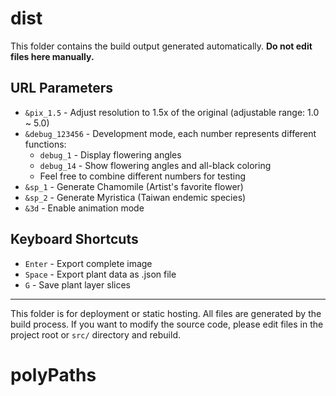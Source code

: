 # dist

This folder contains the build output generated automatically. **Do not edit files here manually.**


## URL Parameters

- `&pix_1.5` - Adjust resolution to 1.5x of the original (adjustable range: 1.0 ~ 5.0)
- `&debug_123456` - Development mode, each number represents different functions:
  - `debug_1` - Display flowering angles
  - `debug_14` - Show flowering angles and all-black coloring
  - Feel free to combine different numbers for testing
- `&sp_1` - Generate Chamomile (Artist's favorite flower)
- `&sp_2` - Generate Myristica (Taiwan endemic species)
- `&3d` - Enable animation mode

## Keyboard Shortcuts

- `Enter` - Export complete image
- `Space` - Export plant data as .json file
- `G` - Save plant layer slices

---

This folder is for deployment or static hosting. All files are generated by the build process. If you want to modify the source code, please edit files in the project root or `src/` directory and rebuild.

# polyPaths
